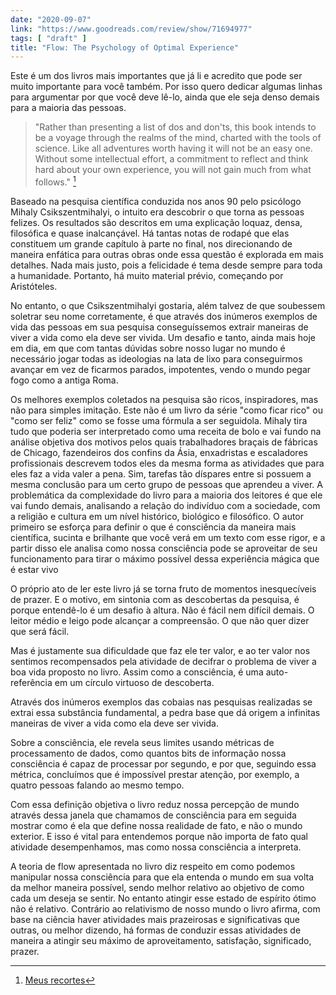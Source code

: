 ```yaml
---
date: "2020-09-07"
link: "https://www.goodreads.com/review/show/71694977"
tags: [ "draft" ]
title: "Flow: The Psychology of Optimal Experience"
---
```

Este é um dos livros mais importantes que já li e acredito que pode ser muito importante para você também. Por isso quero dedicar algumas linhas para argumentar por que você deve lê-lo, ainda que ele seja denso demais para a maioria das pessoas.

> "Rather than presenting a list of dos and don'ts, this book intends to be a voyage through the realms of the mind, charted with the tools of science. Like all adventures worth having it will not be an easy one. Without some intellectual effort, a commitment to reflect and think hard about your own experience, you will not gain much from what follows." [^1]

Baseado na pesquisa científica conduzida nos anos 90 pelo psicólogo Mihaly Csikszentmihalyi, o intuito era descobrir o que torna as pessoas felizes. Os resultados são descritos em uma explicação loquaz, densa, filosófica e quase inalcançável. Há tantas notas de rodapé que elas constituem um grande capítulo à parte no final, nos direcionando de maneira enfática para outras obras onde essa questão é explorada em mais detalhes. Nada mais justo, pois a felicidade é tema desde sempre para toda a humanidade. Portanto, há muito material prévio, começando por Aristóteles.

No entanto, o que Csikszentmihalyi gostaria, além talvez de que soubessem soletrar seu nome corretamente, é que através dos inúmeros exemplos de vida das pessoas em sua pesquisa conseguíssemos extrair maneiras de viver a vida como ela deve ser vivida. Um desafio e tanto, ainda mais hoje em dia, em que com tantas dúvidas sobre nosso lugar no mundo é necessário jogar todas as ideologias na lata de lixo para conseguirmos avançar em vez de ficarmos parados, impotentes, vendo o mundo pegar fogo como a antiga Roma.

Os melhores exemplos coletados na pesquisa são ricos, inspiradores, mas não para simples imitação. Este não é um livro da série "como ficar rico" ou "como ser feliz" como se fosse uma fórmula a ser seguidola. Mihaly tira tudo que poderia ser interpretado como uma receita de bolo e vai fundo na análise objetiva dos motivos pelos quais trabalhadores braçais de fábricas de Chicago, fazendeiros dos confins da Ásia, enxadristas e escaladores profissionais descrevem todos eles da mesma forma as atividades que para eles faz a vida valer a pena. Sim, tarefas tão díspares entre si possuem a mesma conclusão para um certo grupo de pessoas que aprendeu a viver.
A problemática da complexidade do livro para a maioria dos leitores é que ele vai fundo demais, analisando a relação do indivíduo com a sociedade, com a religião e cultura em um nível histórico, biológico e filosófico. O autor primeiro se esforça para definir o que é consciência da maneira mais científica, sucinta e brilhante que você verá em um texto com esse rigor, e a partir disso ele analisa como nossa consciência pode se aproveitar de seu funcionamento para tirar o máximo possível dessa experiência mágica que é estar vivo 

O próprio ato de ler este livro já se torna fruto de momentos inesquecíveis de prazer. E o motivo, em sintonia com as descobertas da pesquisa, é porque entendê-lo é um desafio à altura. Não é fácil nem difícil demais. O leitor médio e leigo pode alcançar a compreensão. O que não quer dizer que será fácil.

Mas é justamente sua dificuldade que faz ele ter valor, e ao ter valor nos sentimos recompensados pela atividade de decifrar o problema de viver a boa vida proposto no livro. Assim como a consciência, é uma auto-referência em um círculo virtuoso de descoberta.

Através dos inúmeros exemplos das cobaias nas pesquisas realizadas se extrai essa substância fundamental, a pedra base que dá origem a infinitas maneiras de viver a vida como ela deve ser vivida.

Sobre a consciência, ele revela seus limites usando métricas de processamento de dados, como quantos bits de informação nossa consciência é capaz de processar por segundo, e por que, seguindo essa métrica, concluímos que é impossível prestar atenção, por exemplo, a quatro pessoas falando ao mesmo tempo.

Com essa definição objetiva o livro reduz nossa percepção de mundo através dessa janela que chamamos de consciência para em seguida mostrar como é ela que define nossa realidade de fato, e não o mundo exterior. E isso é vital para entendemos porque não importa de fato qual atividade desempenhamos, mas como nossa consciência a interpreta.

A teoria de flow apresentada no livro diz respeito em como podemos manipular nossa consciência para que ela entenda o mundo em sua volta da melhor maneira possível, sendo melhor relativo ao objetivo de como cada um deseja se sentir. No entanto atingir esse estado de espírito ótimo não é relativo. Contrário ao relativismo de nosso mundo o livro afirma, com base na ciência haver atividades mais prazeirosas e significativas que outras, ou melhor dizendo, há formas de conduzir essas atividades de maneira a atingir seu máximo de aproveitamento, satisfação, significado, prazer.

[^1]: [Meus recortes](/text/flow.txt)
